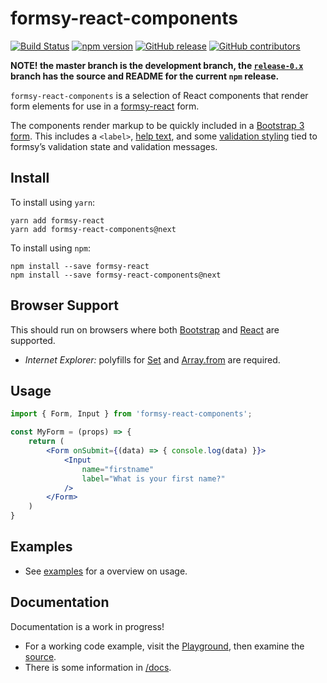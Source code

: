 # formsy-react-components

[![Build Status](https://travis-ci.org/twisty/formsy-react-components.svg?branch=master)](https://travis-ci.org/twisty/formsy-react-components)
[![npm version](https://badge.fury.io/js/formsy-react-components.svg)](https://badge.fury.io/js/formsy-react-components)
[![GitHub release](https://img.shields.io/github/release/twisty/formsy-react-components.svg)](https://github.com/twisty/formsy-react-components/releases)
[![GitHub contributors](https://img.shields.io/github/contributors/twisty/formsy-react-components.svg)](https://github.com/twisty/formsy-react-components/contributors)

**NOTE! the master branch is the development branch, the [`release-0.x`](https://github.com/twisty/formsy-react-components/tree/release-0.x) branch has the source and README for the current `npm` release.**

`formsy-react-components` is a selection of React components that render form elements for use in a [formsy-react](https://github.com/christianalfoni/formsy-react) form.

The components render markup to be quickly included in a [Bootstrap 3 form](https://getbootstrap.com/docs/3.3/css/#forms). This includes a `<label>`, [help text](https://getbootstrap.com/docs/3.3/css/#forms-help-text), and some [validation styling](https://getbootstrap.com/docs/3.3/css/#forms-control-validation) tied to formsy’s validation state and validation messages.

## Install

To install using `yarn`:

```
yarn add formsy-react
yarn add formsy-react-components@next
```

To install using `npm`:

```
npm install --save formsy-react
npm install --save formsy-react-components@next
```

## Browser Support

This should run on browsers where both [Bootstrap](https://getbootstrap.com/docs/3.3/getting-started/#support) and [React](https://facebook.github.io/react/docs/react-dom.html#browser-support) are supported.

* *Internet Explorer:* polyfills for [Set](https://developer.mozilla.org/en-US/docs/Web/JavaScript/Reference/Global_Objects/Set) and [Array.from](https://developer.mozilla.org/en/docs/Web/JavaScript/Reference/Global_Objects/Array/from?v=example#Polyfill) are required.

## Usage

```jsx
import { Form, Input } from 'formsy-react-components';

const MyForm = (props) => {
    return (
        <Form onSubmit={(data) => { console.log(data) }}>
            <Input
                name="firstname"
                label="What is your first name?"
            />
        </Form>
    )
}
```

## Examples

* See [examples](./examples/) for a overview on usage.

## Documentation

Documentation is a work in progress!

* For a working code example, visit the [Playground](http://twisty.github.io/formsy-react-components/playground/), then examine the [source](https://github.com/twisty/formsy-react-components/tree/master/examples/playground).
* There is some information in [/docs](https://github.com/twisty/formsy-react-components/tree/master/docs).
